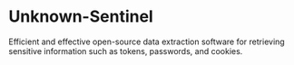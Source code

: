 # Unknown-Sentinel
Efficient and effective open-source data extraction software for retrieving sensitive information such as tokens, passwords, and cookies.

